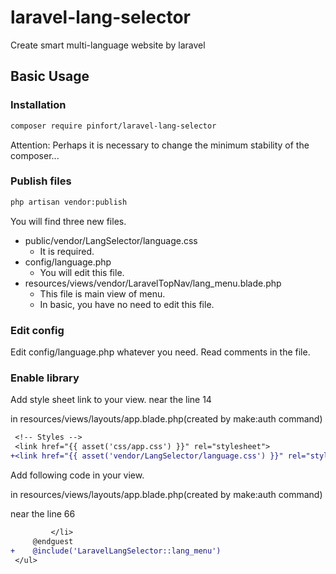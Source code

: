 # laravel-lang-selector
Create smart multi-language website by laravel

## Basic Usage

### Installation

```bash
composer require pinfort/laravel-lang-selector
```
Attention: Perhaps it is necessary to change the minimum stability of the composer...

### Publish files

```bash
php artisan vendor:publish
```
You will find three new files.
- public/vendor/LangSelector/language.css
    - It is required.
- config/language.php
    - You will edit this file.
- resources/views/vendor/LaravelTopNav/lang_menu.blade.php
    - This file is main view of menu.
    - In basic, you have no need to edit this file.

### Edit config

Edit config/language.php whatever you need.
Read comments in the file.

### Enable library

Add style sheet link to your view. near the line 14

in resources/views/layouts/app.blade.php(created by make:auth command)

```diff
 <!-- Styles -->
 <link href="{{ asset('css/app.css') }}" rel="stylesheet">
+<link href="{{ asset('vendor/LangSelector/language.css') }}" rel="stylesheet">
```

Add following code in your view.

in resources/views/layouts/app.blade.php(created by make:auth command)

near the line 66
```diff
         </li>
     @endguest
+    @include('LaravelLangSelector::lang_menu')
 </ul>
```
